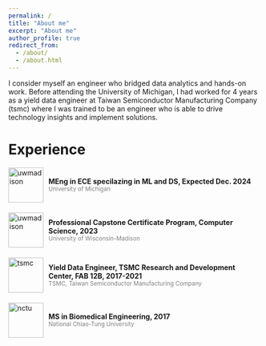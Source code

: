 ```yaml
---
permalink: /
title: "About me"
excerpt: "About me"
author_profile: true
redirect_from: 
  - /about/
  - /about.html
---
```


I consider myself an engineer who bridged data analytics and hands-on work. Before attending the University of Michigan, I had worked for 4 years as a yield data engineer at Taiwan Semiconductor Manufacturing Company (tsmc) where I was trained to be an engineer who is able to drive technology insights and implement solutions.

Experience
======

<div style="display: flex; align-items: center;">
  <img src="https://github.com/YangCheng27/YangCheng27.github.io/assets/56757171/d49c6f57-2be8-4ed5-a16c-1a737bbc5d88" width="70" height="70" alt="uwmadison" title="Graduation Cap"/>
  <div style="margin-left: 10px;">
    <div style="font-weight:bold;">MEng in ECE specilazing in ML and DS, Expected Dec. 2024</div>
    <div style="color:gray; font-size:smaller;">University of Michigan</div>
  </div>
</div>

<div style="height: 20px;"> <!-- 調整這裡的高度來控制空白行的大小 -->
  <!-- 這裡是空白行 -->
</div>

<div style="display: flex; align-items: center;">
  <img src="https://github.com/YangCheng27/YangCheng27.github.io/assets/56757171/19278dfe-c236-4ba3-993e-36b85615101a" width="70" height="70" alt="uwmadison" title="Graduation Cap"/>
  <div style="margin-left: 10px;">
    <div style="font-weight:bold;">Professional Capstone Certificate Program, Computer Science, 2023</div>
    <div style="color:gray; font-size:smaller;">University of Wisconsin-Madison</div>
  </div>
</div>

<div style="height: 20px;"> <!-- 調整這裡的高度來控制空白行的大小 -->
  <!-- 這裡是空白行 -->
</div>

<div style="display: flex; align-items: center;">
  <img src="https://github.com/YangCheng27/YangCheng27.github.io/assets/56757171/f4dec595-937d-43fa-8ffb-12907cbecaf8" width="70" height="70" alt="tsmc" title="Graduation Cap"/>
  <div style="margin-left: 10px;">
    <div style="font-weight:bold;">Yield Data Engineer, TSMC Research and Development Center, FAB 12B, 2017-2021</div>
    <div style="color:gray; font-size:smaller;">TSMC, Taiwan Semiconductor Manufacturing Company</div>
  </div>
</div>

<div style="height: 20px;"> <!-- 調整這裡的高度來控制空白行的大小 -->
  <!-- 這裡是空白行 -->
</div>

<div style="display: flex; align-items: center;">
  <img src="https://github.com/YangCheng27/YangCheng27.github.io/assets/56757171/6abc3851-a24b-4d14-a14c-335a67bc3c1a" width="70" height="70" alt="nctu" title="Graduation Cap"/>
  <div style="margin-left: 10px;">
    <div style="font-weight:bold;">MS in Biomedical Engineering, 2017</div>
    <div style="color:gray; font-size:smaller;">National Chiao-Tung University</div>
  </div>
</div>

<div style="height: 20px;"> <!-- 調整這裡的高度來控制空白行的大小 -->
  <!-- 這裡是空白行 -->
</div>
